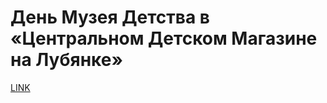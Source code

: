 # День Музея Детства в «Центральном Детском Магазине на Лубянке»



[LINK](https://varlamov.ru/1504164.html)